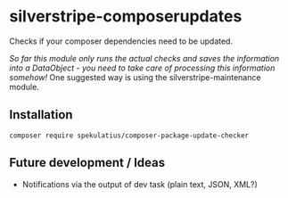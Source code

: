 silverstripe-composerupdates
============================

Checks if your composer dependencies need to be updated.

*So far this module only runs the actual checks and saves the information into a DataObject - you need to take care of processing this information somehow!* One suggested way is using the silverstripe-maintenance module.

Installation
------------

```
composer require spekulatius/composer-package-update-checker
```

Future development / Ideas
--------------------------

* Notifications via the output of dev task (plain text, JSON, XML?)
